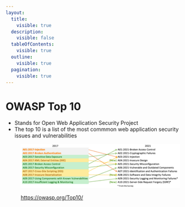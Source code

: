 ```yaml
---
layout:
  title:
    visible: true
  description:
    visible: false
  tableOfContents:
    visible: true
  outline:
    visible: true
  pagination:
    visible: true
---
```


# OWASP Top 10

* Stands for Open Web Application Security Project
* The top 10 is a list of the most commmon web application security issues and vulnerabilities&#x20;

<figure><img src="../../.gitbook/assets/image (5) (1).png" alt=""><figcaption><p><a href="https://owasp.org/Top10/">https://owasp.org/Top10/</a></p></figcaption></figure>

